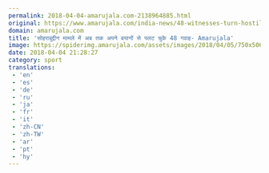 ```yaml
---
permalink: 2018-04-04-amarujala.com-2138964885.html
original: https://www.amarujala.com/india-news/48-witnesses-turn-hostile-so-far-in-sohrabuddin-case?utm_source=rssfeed&utm_medium=Referral&utm_campaign=rssfeed
domain: amarujala.com
title: 'सोहराबुद्दीन मामले में अब तक अपने बयानों से पलट चुके 48 गवाह- Amarujala'
image: https://spiderimg.amarujala.com/assets/images/2018/04/05/750x506/sohrabuddin_1522876054.jpeg
date: 2018-04-04 21:28:27
category: sport
translations: 
 - 'en'
 - 'es'
 - 'de'
 - 'ru'
 - 'ja'
 - 'fr'
 - 'it'
 - 'zh-CN'
 - 'zh-TW'
 - 'ar'
 - 'pt'
 - 'hy'
---
```


